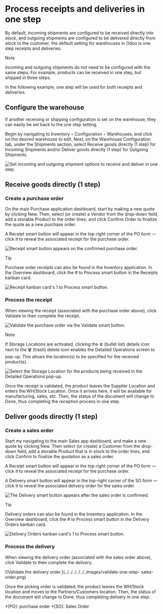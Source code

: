 # Process receipts and deliveries in one step

By default, incoming shipments are configured to be received directly into
stock, and outgoing shipments are configured to be delivered directly from
stock to the customer; the default setting for warehouses in Odoo is one step
receipts and deliveries.

Note

Incoming and outgoing shipments do not need to be configured with the same
steps. For example, products can be received in one step, but shipped in three
steps.

In the following example, one step will be used for both receipts and
deliveries.

## Configure the warehouse

If another receiving or shipping configuration is set on the warehouse, they
can easily be set back to the one step setting.

Begin by navigating to Inventory ‣ Configuration ‣ Warehouses, and click on
the desired warehouse to edit. Next, on the Warehouse Configuration tab, under
the Shipments section, select Receive goods directly (1 step) for Incoming
Shipments and/or Deliver goods directly (1 step) for Outgoing Shipments.

![Set incoming and outgoing shipment options to receive and deliver in one
step.](../../../../../_images/one-step-warehouse-config.png)

## Receive goods directly (1 step)

### Create a purchase order

On the main Purchase application dashboard, start by making a new quote by
clicking New. Then, select (or create) a Vendor from the drop-down field, add
a storable Product to the order lines, and click Confirm Order to finalize the
quote as a new purchase order.

A Receipt smart button will appear in the top-right corner of the PO form —
click it to reveal the associated receipt for the purchase order.

![Receipt smart button appears on the confirmed purchase
order.](../../../../../_images/one-step-po-receipt.png)

Tip

Purchase order receipts can also be found in the Inventory application. In the
Overview dashboard, click the # to Process smart button in the Receipts kanban
card.

![Receipt kanban card's 1 to Process smart
button.](../../../../../_images/one-step-to-process-btn.png)

### Process the receipt

When viewing the receipt (associated with the purchase order above), click
Validate to then complete the receipt.

![Validate the purchase order via the Validate smart
button.](../../../../../_images/one-step-po-validate.png)

Note

If Storage Locations are activated, clicking the ≣ (bullet list) details icon
next to the 🗑️ (trash) delete icon enables the Detailed Operations screen to
pop-up. This allows the location(s) to be specified for the received
product(s).

![Select the Storage Location for the products being received in the Detailed
Operations pop-up.](../../../../../_images/receive-storage-location.png)

Once the receipt is validated, the product leaves the Supplier Location and
enters the WH/Stock Location. Once it arrives here, it will be available for
manufacturing, sales, etc. Then, the status of the document will change to
Done, thus completing the reception process in one step.

## Deliver goods directly (1 step)

### Create a sales order

Start my navigating to the main Sales app dashboard, and make a new quote by
clicking New. Then select (or create) a Customer from the drop-down field, add
a storable Product that is in stock to the order lines, and click Confirm to
finalize the quotation as a sales order.

A Receipt smart button will appear in the top-right corner of the PO form —
click it to reveal the associated receipt for the purchase order.

A Delivery smart button will appear in the top-right corner of the SO form —
click it to reveal the associated delivery order for the sales order.

![The Delivery smart button appears after the sales order is
confirmed.](../../../../../_images/one-step-sales-order.png)

Tip

Delivery orders can also be found in the Inventory application. In the
Overview dashboard, click the # to Process smart button in the Delivery Orders
kanban card.

![Delivery Orders kanban card's 1 to Process smart
button.](../../../../../_images/one-step-delivery-to-process.png)

### Process the delivery

When viewing the delivery order (associated with the sales order above), click
Validate to then complete the delivery.

![Validate the delivery order.](../../../../../_images/validate-one-step-
sales-order.png)

Once the picking order is validated, the product leaves the WH/Stock location
and moves to the Partners/Customers location. Then, the status of the document
will change to Done, thus completing delivery in one step.

  *[PO]: purchase order
  *[SO]: Sales Order

